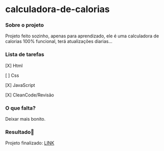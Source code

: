 # calculadora-de-calorias

### **Sobre o projeto**

Projeto feito sozinho, apenas para aprendizado, ele é uma calculadora de calorias 100% funcional, terá atualizações diarias...

### **Lista de tarefas**

[X] Html

[ ] Css

[X] JavaScript

[X] CleanCode/Revisão

### **O que falta?**

Deixar mais bonito.

### **Resultado**:clap:




Projeto finalizado: [LINK](http://calculador-de-calorias.netlify.app)
 
